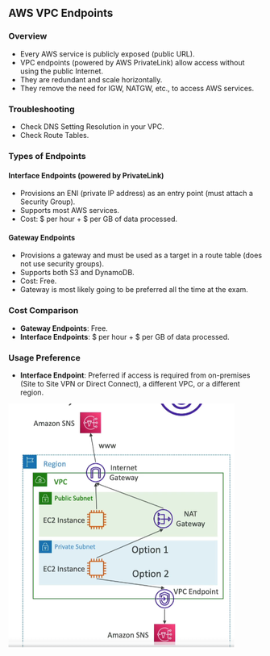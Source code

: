 ## AWS VPC Endpoints

### Overview
- Every AWS service is publicly exposed (public URL).
- VPC endpoints (powered by AWS PrivateLink) allow access without using the public Internet.
- They are redundant and scale horizontally.
- They remove the need for IGW, NATGW, etc., to access AWS services.

### Troubleshooting
- Check DNS Setting Resolution in your VPC.
- Check Route Tables.

### Types of Endpoints

#### Interface Endpoints (powered by PrivateLink)
- Provisions an ENI (private IP address) as an entry point (must attach a Security Group).
- Supports most AWS services.
- Cost: $ per hour + $ per GB of data processed.

#### Gateway Endpoints
- Provisions a gateway and must be used as a target in a route table (does not use security groups).
- Supports both S3 and DynamoDB.
- Cost: Free.
- Gateway is most likely going to be preferred all the time at the exam.

### Cost Comparison
- **Gateway Endpoints**: Free.
- **Interface Endpoints**: $ per hour + $ per GB of data processed.

### Usage Preference
- **Interface Endpoint**: Preferred if access is required from on-premises (Site to Site VPN or Direct Connect), a different VPC, or a different region.

![VPC Endpoints](../z_resources/images/vpc/vpc-endpoints.png)